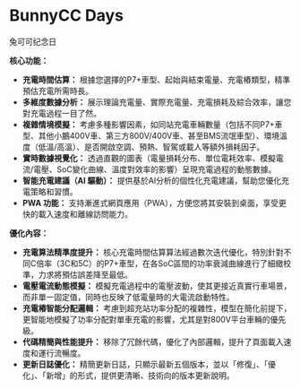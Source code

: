 # BunnyCC Days
兔可可纪念日

**核心功能：**

* **充電時間估算：** 根據您選擇的P7+車型、起始與結束電量、充電樁類型，精準預估充電所需時長。
* **多維度數據分析：** 展示理論充電量、實際充電量、充電損耗及綜合效率，讓您對充電過程一目了然。
* **複雜情境模擬：** 考慮多種影響因素，如同站充電車輛數量（包括不同P7+車型、其他小鵬400V車、第三方800V/400V車、甚至BMS流氓車型）、環境溫度（低溫/高溫）、是否開啟空調、預熱、智駕或載人等額外損耗因子。
* **實時數據視覺化：** 透過直觀的圖表（電量損耗分布、單位電耗效率、模擬電流/電壓、SoC變化曲線、溫度對效率的影響）呈現充電過程的動態數據。
* **智能充電建議（AI 驅動）：** 提供基於AI分析的個性化充電建議，幫助您優化充電策略和習慣。
* **PWA 功能：** 支持漸進式網頁應用（PWA），方便您將其安裝到桌面，享受更快的載入速度和離線訪問能力。

**優化內容：**

* **充電算法精準度提升：** 核心充電時間估算算法經過數次迭代優化，特別針對不同C倍率（3C和5C）的P7+車型，在各SoC區間的功率衰減曲線進行了細緻校準，力求將預估誤差降至最低。
* **電壓電流動態模擬：** 模擬充電過程中的電壓波動，使其更接近真實行車場景，而非單一固定值，同時也反映了低電量時的大電流啟動特性。
* **充電樁智能分配邏輯：** 考慮到超充站功率分配的複雜性，模型在簡化前提下，更智能地模擬了功率分配對單車充電的影響，尤其是對800V平台車輛的優先級。
* **代碼精簡與性能提升：** 移除了冗餘代碼，優化了內部邏輯，提升了頁面載入速度和運行流暢度。
* **更新日誌優化：** 精簡更新日誌，只顯示最新五個版本，並以「修復」、「優化」、「新增」的形式，提供更清晰、技術向的版本更新說明。

